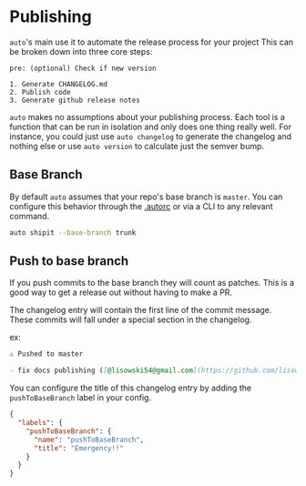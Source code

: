 # Publishing

`auto`'s main use it to automate the release process for your project This can be broken down into three core steps:

```text
pre: (optional) Check if new version

1. Generate CHANGELOG.md
2. Publish code
3. Generate github release notes
```

`auto` makes no assumptions about your publishing process. Each tool is a function that can be run in isolation and only does one thing really well. For instance, you could just use `auto changelog` to generate the changelog and nothing else or use `auto version` to calculate just the semver bump.

## Base Branch

By default `auto` assumes that your repo's base branch is `master`. You can configure this behavior through the [.autorc](./autorc.md#base-branch) or via a CLI to any relevant command.

```sh
auto shipit --base-branch trunk
```

## Push to base branch

If you push commits to the base branch they will count as patches. This is a good way to get a release out without having to make a PR.

The changelog entry will contain the first line of the commit message. These commits will fall under a special section in the changelog.

ex:

```md
⚠️ Pushed to master

- fix docs publishing ([@lisowski54@gmail.com](https://github.com/lisowski54@gmail.com))
```

You can configure the title of this changelog entry by adding the `pushToBaseBranch` label in your config.

```json
{
  "labels": {
    "pushToBaseBranch": {
      "name": "pushToBaseBranch",
      "title": "Emergency!!"
    }
  }
}
```
